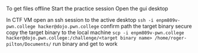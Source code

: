 To get files offline
Start the practice session
Open the gui desktop

In CTF VM open an ssh session to the active desktop
`ssh -i enpm809v-pwn.college hacker@dojo.pwn.college`
confirm path the target binary
secure copy the target binary to the local machine
`scp -i enpm809v-pwn.college hacker@dojo.pwn.college:/challenge/<target binary name> /home/roger-pilton/Documents/`
run binary and get to work
